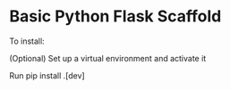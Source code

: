 # Basic Python Flask Scaffold

To install:

(Optional)
Set up a virtual environment and activate it

Run pip install .[dev]
